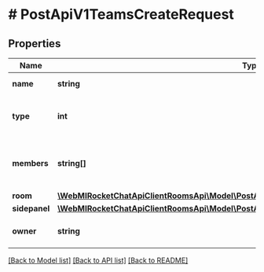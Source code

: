 # # PostApiV1TeamsCreateRequest

## Properties

Name | Type | Description | Notes
------------ | ------------- | ------------- | -------------
**name** | **string** | The team name. |
**type** | **int** | Privacy of the team (0 - Public, 1 - Private). |
**members** | **string[]** | The user ids to add to the team when it is created. | [optional]
**room** | [**\WebMIRocketChatApiClientRoomsApi\Model\PostApiV1TeamsCreateRequestRoom**](PostApiV1TeamsCreateRequestRoom.md) |  | [optional]
**sidepanel** | [**\WebMIRocketChatApiClientRoomsApi\Model\PostApiV1RoomsSaveRoomSettingsRequestSidepanel**](PostApiV1RoomsSaveRoomSettingsRequestSidepanel.md) |  | [optional]
**owner** | **string** | Set the owner of the team. | [optional]

[[Back to Model list]](../../README.md#models) [[Back to API list]](../../README.md#endpoints) [[Back to README]](../../README.md)
